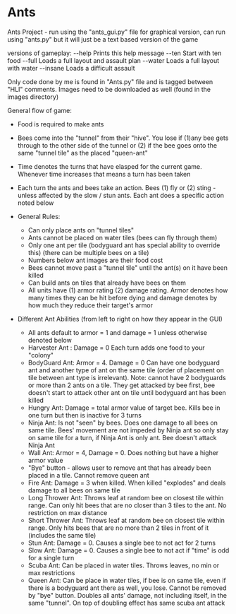 # Ants
Ants Project - run using the "ants_gui.py" file for graphical version, can run using "ants.py" but it will just be a text based version of the game

versions of gameplay:
--help      Prints this help message
--ten       Start with ten food
--full      Loads a full layout and assault plan
--water     Loads a full layout with water
--insane    Loads a difficult assault

 Only code done by me is found in "Ants.py" file and is tagged between "HLI" comments. Images need to be downloaded as well (found in the images directory)


General flow of game:
- Food is required to make ants
- Bees come into the "tunnel" from their "hive". You lose if (1)any bee gets through to the other side of the tunnel or (2) if the bee goes onto the same "tunnel tile" as the placed "queen-ant"
- Time denotes the turns that have elasped for the current game. Whenever time increases that means a turn has been taken
- Each turn the ants and bees take an action. Bees (1) fly or (2) sting - unless affected by the slow / stun ants. Each ant does a specific action noted below

- General Rules:
  - Can only place ants on "tunnel tiles" 
  - Ants cannot be placed on water tiles (bees can fly through them)
  - Only one ant per tile (bodyguard ant has special ability to override this) (there can be multiple bees on a tile)
  - Numbers below ant images are their food cost
  - Bees cannot move past a "tunnel tile" until the ant(s) on it have been killed
  - Can build ants on tiles that already have bees on them
  - All units have (1) armor rating (2) damage rating. Armor denotes how many times they can be hit before dying and damage denotes by how much they reduce their target's armor

- Different Ant Abilities (from left to right on how they appear in the GUI)
  - All ants default to armor = 1 and damage = 1 unless otherwise denoted below
  - Harvester Ant : Damage = 0 Each turn adds one food to your "colony"
  - BodyGuard Ant: Armor = 4. Damage = 0 Can have one bodyguard ant and another type of ant on the same tile (order of placement on tile between ant type is irrelevant). Note: cannot have 2 bodyguards or more than 2 ants on a tile. They get attacked by bee first, bee doesn't start to attack other ant on tile until bodyguard ant has been killed
  - Hungry Ant: Damage = total armor value of target bee. Kills bee in one turn but then is inactive for 3 turns
  - Ninja Ant: Is not "seen" by bees. Does one damage to all bees on same tile. Bees' movement are not impeded by Ninja ant so only stay on same tile for a turn, if Ninja Ant is only ant. Bee doesn't attack Ninja Ant
  - Wall Ant: Armor = 4, Damage = 0. Does nothing but have a higher armor value
  - "Bye" button - allows user to remove ant that has already been placed in a tile. Cannot remove queen ant
  - Fire Ant: Damage = 3 when killed. When killed "explodes" and deals damage to all bees on same tile
  - Long Thrower Ant: Throws leaf at random bee on closest tile within range. Can only hit bees that are no closer than 3 tiles to the ant. No restriction on max distance
  - Short Thrower Ant: Throws leaf at random bee on closest tile within range. Only hits bees that are no more than 2 tiles in front of it (includes the same tile)
  - Stun Ant: Damage = 0. Causes a single bee to not act for 2 turns
  - Slow Ant: Damage = 0. Causes a single bee to not act if "time" is odd for a single turn
  - Scuba Ant: Can be placed in water tiles. Throws leaves, no min or max restrictions
  - Queen Ant: Can be place in water tiles, if bee is on same tile, even if there is a bodyguard ant there as well, you lose. Cannot be removed by "bye" button. Doubles all ants' damage, not including itself, in the same "tunnel". On top of doubling effect has same scuba ant attack

